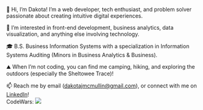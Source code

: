 👋 Hi, I’m Dakota! I’m a web developer, tech enthusiast, and problem solver passionate about creating intuitive digital experiences.

👀 I’m interested in front-end development, business analytics, data visualization, and anything else involving technology.

🎓 B.S. Business Information Systems with a specialization in Information Systems Auditing (Minors in Business Analytics & Business).

<!--💻 Skilled in HTML, CSS, and Javascript.

🌱 I’m currently learning React, Redux, Python, R, and C# and working on my portfolio.-->

⛰️ When I’m not coding, you can find me camping, hiking, and exploring the outdoors (especially the Sheltowee Trace)!

📫 Reach me by email (dakotajmcmullin@gmail.com), <!--challenge me on <a href="https://www.sololearn.com/profile/21195611">Sololearn</a>,-->or connect with me on <a href="https://www.linkedin.com/in/dakota-m">LinkedIn</a>!
<br>
CodeWars: <a href="www.codewars.com/r/sVdTMQ"><img src="https://www.codewars.com/users/koda-m/badges/micro"></a>
<!---
dakotaydg/dakotaydg is a ✨ special ✨ repository because its `README.md` (this file) appears on your GitHub profile.
You can click the Preview link to take a look at your changes.
--->
